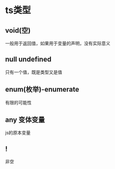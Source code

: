 # ts类型

## void(空)

一般用于返回值，如果用于变量的声明，没有实际意义

## null undefined

只有一个值，既是类型又是值

## enum(枚举)-enumerate

有限的可能性

## any 变体变量

js的原本变量

## !

非空